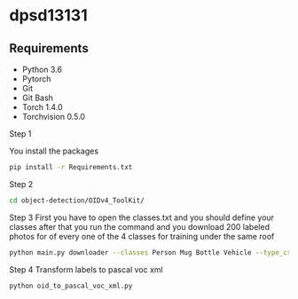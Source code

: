 # dpsd13131
## Requirements
- Python 3.6
- Pytorch 
- Git
- Git Bash
- Torch 1.4.0
- Torchvision 0.5.0


Step 1

You install the packages

```bash
pip install -r Requirements.txt
```

Step 2

```bash 
cd object-detection/OIDv4_ToolKit/
```

Step 3 
First you have to open the classes.txt and you should define your classes after that you run the command and you download 200 labeled photos for of every one of the 4 classes for training under the same roof
```bash
python main.py downloader --classes Person Mug Bottle Vehicle --type_csv train --multiclasses 1 --limit 200
```

Step 4
Transform labels to pascal voc xml
```bash
python oid_to_pascal_voc_xml.py
```
